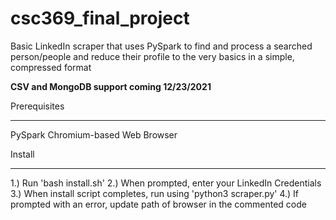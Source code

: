 # csc369_final_project

Basic LinkedIn scraper that uses PySpark to find and process a searched person/people and reduce their profile
to the very basics in a simple, compressed format

**CSV and MongoDB support coming 12/23/2021**

Prerequisites
*************
  PySpark
  Chromium-based Web Browser
  
Install
********
1.) Run 'bash install.sh'
2.) When prompted, enter your LinkedIn Credentials
3.) When install script completes, run using 'python3 scraper.py'
4.) If prompted with an error, update path of browser in the commented code
 
